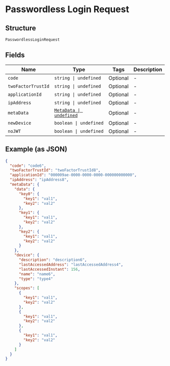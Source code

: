 
# Passwordless Login Request

## Structure

`PasswordlessLoginRequest`

## Fields

| Name | Type | Tags | Description |
|  --- | --- | --- | --- |
| `code` | `string \| undefined` | Optional | - |
| `twoFactorTrustId` | `string \| undefined` | Optional | - |
| `applicationId` | `string \| undefined` | Optional | - |
| `ipAddress` | `string \| undefined` | Optional | - |
| `metaData` | [`MetaData \| undefined`](../../doc/models/meta-data.md) | Optional | - |
| `newDevice` | `boolean \| undefined` | Optional | - |
| `noJWT` | `boolean \| undefined` | Optional | - |

## Example (as JSON)

```json
{
  "code": "code6",
  "twoFactorTrustId": "twoFactorTrustId8",
  "applicationId": "000009ae-0000-0000-0000-000000000000",
  "ipAddress": "ipAddress8",
  "metaData": {
    "data": {
      "key0": {
        "key1": "val1",
        "key2": "val2"
      },
      "key1": {
        "key1": "val1",
        "key2": "val2"
      },
      "key2": {
        "key1": "val1",
        "key2": "val2"
      }
    },
    "device": {
      "description": "description6",
      "lastAccessedAddress": "lastAccessedAddress4",
      "lastAccessedInstant": 156,
      "name": "name6",
      "type": "type4"
    },
    "scopes": [
      {
        "key1": "val1",
        "key2": "val2"
      },
      {
        "key1": "val1",
        "key2": "val2"
      },
      {
        "key1": "val1",
        "key2": "val2"
      }
    ]
  }
}
```

